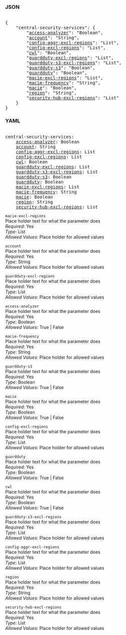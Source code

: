 ### JSON 
<pre> 
{
    "central-security-services": {
        "<a href=#access-analyzer>access-analyzer</a>": "Boolean", 
        "<a href=#account>account</a>": "String", 
        "<a href=#config-aggr-excl-regions>config-aggr-excl-regions</a>": "List", 
        "<a href=#config-excl-regions>config-excl-regions</a>": "List", 
        "<a href=#cwl>cwl</a>": "Boolean", 
        "<a href=#guardduty-excl-regions>guardduty-excl-regions</a>": "List", 
        "<a href=#guardduty-s3-excl-regions>guardduty-s3-excl-regions</a>": "List", 
        "<a href=#guardduty-s3>guardduty-s3</a>": "Boolean", 
        "<a href=#guardduty>guardduty</a>": "Boolean", 
        "<a href=#macie-excl-regions>macie-excl-regions</a>": "List", 
        "<a href=#macie-frequency>macie-frequency</a>": "String", 
        "<a href=#macie>macie</a>": "Boolean", 
        "<a href=#region>region</a>": "String", 
        "<a href=#security-hub-excl-regions>security-hub-excl-regions</a>": "List"
    }
}</pre> 
### YAML 
<pre> 
central-security-services:
    <a href=#access-analyzer>access-analyzer</a>: Boolean
    <a href=#account>account</a>: String
    <a href=#config-aggr-excl-regions>config-aggr-excl-regions</a>: List
    <a href=#config-excl-regions>config-excl-regions</a>: List
    <a href=#cwl>cwl</a>: Boolean
    <a href=#guardduty-excl-regions>guardduty-excl-regions</a>: List
    <a href=#guardduty-s3-excl-regions>guardduty-s3-excl-regions</a>: List
    <a href=#guardduty-s3>guardduty-s3</a>: Boolean
    <a href=#guardduty>guardduty</a>: Boolean
    <a href=#macie-excl-regions>macie-excl-regions</a>: List
    <a href=#macie-frequency>macie-frequency</a>: String
    <a href=#macie>macie</a>: Boolean
    <a href=#region>region</a>: String
    <a href=#security-hub-excl-regions>security-hub-excl-regions</a>: List
</pre> 


`macie-excl-regions`  <a name="macie-excl-regions"></a> \
Place holder text for what the parameter does \
*Required*: Yes \
*Type*: List \
*Allowed Values*: Place holder for allowed values

`account`  <a name="account"></a> \
Place holder text for what the parameter does \
*Required*: Yes \
*Type*: String \
*Allowed Values*: Place holder for allowed values

`guardduty-excl-regions`  <a name="guardduty-excl-regions"></a> \
Place holder text for what the parameter does \
*Required*: Yes \
*Type*: List \
*Allowed Values*: Place holder for allowed values

`access-analyzer`  <a name="access-analyzer"></a> \
Place holder text for what the parameter does \
*Required*: Yes \
*Type*: Boolean \
*Allowed Values*: True | False

`macie-frequency`  <a name="macie-frequency"></a> \
Place holder text for what the parameter does \
*Required*: Yes \
*Type*: String \
*Allowed Values*: Place holder for allowed values

`guardduty-s3`  <a name="guardduty-s3"></a> \
Place holder text for what the parameter does \
*Required*: Yes \
*Type*: Boolean \
*Allowed Values*: True | False

`macie`  <a name="macie"></a> \
Place holder text for what the parameter does \
*Required*: Yes \
*Type*: Boolean \
*Allowed Values*: True | False

`config-excl-regions`  <a name="config-excl-regions"></a> \
Place holder text for what the parameter does \
*Required*: Yes \
*Type*: List \
*Allowed Values*: Place holder for allowed values

`guardduty`  <a name="guardduty"></a> \
Place holder text for what the parameter does \
*Required*: Yes \
*Type*: Boolean \
*Allowed Values*: True | False

`cwl`  <a name="cwl"></a> \
Place holder text for what the parameter does \
*Required*: Yes \
*Type*: Boolean \
*Allowed Values*: True | False

`guardduty-s3-excl-regions`  <a name="guardduty-s3-excl-regions"></a> \
Place holder text for what the parameter does \
*Required*: Yes \
*Type*: List \
*Allowed Values*: Place holder for allowed values

`config-aggr-excl-regions`  <a name="config-aggr-excl-regions"></a> \
Place holder text for what the parameter does \
*Required*: Yes \
*Type*: List \
*Allowed Values*: Place holder for allowed values

`region`  <a name="region"></a> \
Place holder text for what the parameter does \
*Required*: Yes \
*Type*: String \
*Allowed Values*: Place holder for allowed values

`security-hub-excl-regions`  <a name="security-hub-excl-regions"></a> \
Place holder text for what the parameter does \
*Required*: Yes \
*Type*: List \
*Allowed Values*: Place holder for allowed values

